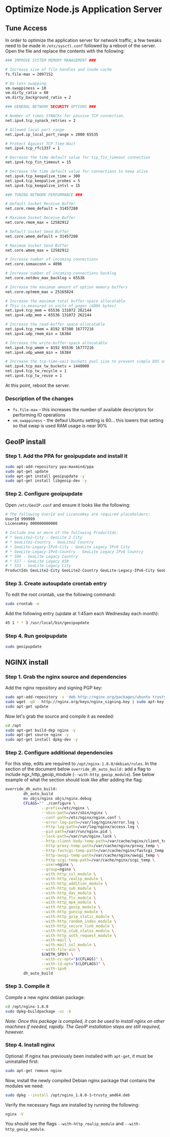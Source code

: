 # Optimize Node.js Application Server

## Tune Access

In order to optimize the application server for network traffic, a few tweaks need to be made in `/etc/sysctl.conf` followed by a reboot of the server. Open the file and replace the contents with the following:

```bash
### IMPROVE SYSTEM MEMORY MANAGEMENT ###

# Increase size of file handles and inode cache
fs.file-max = 2097152

# Do less swapping
vm.swappiness = 10
vm.dirty_ratio = 60
vm.dirty_background_ratio = 2

### GENERAL NETWORK SECURITY OPTIONS ###

# Number of times SYNACKs for passive TCP connection.
net.ipv4.tcp_synack_retries = 2

# Allowed local port range
net.ipv4.ip_local_port_range = 2000 65535

# Protect Against TCP Time-Wait
net.ipv4.tcp_rfc1337 = 1

# Decrease the time default value for tcp_fin_timeout connection
net.ipv4.tcp_fin_timeout = 15

# Decrease the time default value for connections to keep alive
net.ipv4.tcp_keepalive_time = 300
net.ipv4.tcp_keepalive_probes = 5
net.ipv4.tcp_keepalive_intvl = 15

### TUNING NETWORK PERFORMANCE ###

# Default Socket Receive Buffer
net.core.rmem_default = 31457280

# Maximum Socket Receive Buffer
net.core.rmem_max = 12582912

# Default Socket Send Buffer
net.core.wmem_default = 31457280

# Maximum Socket Send Buffer
net.core.wmem_max = 12582912

# Increase number of incoming connections
net.core.somaxconn = 4096

# Increase number of incoming connections backlog
net.core.netdev_max_backlog = 65536

# Increase the maximum amount of option memory buffers
net.core.optmem_max = 25165824

# Increase the maximum total buffer-space allocatable
# This is measured in units of pages (4096 bytes)
net.ipv4.tcp_mem = 65536 131072 262144
net.ipv4.udp_mem = 65536 131072 262144

# Increase the read-buffer space allocatable
net.ipv4.tcp_rmem = 8192 87380 16777216
net.ipv4.udp_rmem_min = 16384

# Increase the write-buffer-space allocatable
net.ipv4.tcp_wmem = 8192 65536 16777216
net.ipv4.udp_wmem_min = 16384

# Increase the tcp-time-wait buckets pool size to prevent simple DOS attacks
net.ipv4.tcp_max_tw_buckets = 1440000
net.ipv4.tcp_tw_recycle = 1
net.ipv4.tcp_tw_reuse = 1
```

At this point, reboot the server.

### Description of the changes

* `fs.file-max` - this increases the number of available descriptors for performing IO operations
* `vm.swappiness` - the defaul Ubuntu setting is 60... this lowers that setting so that swap is used RAM usage is near 90%

## GeoIP install

### Step 1. Add the PPA for geoipupdate and install it

```bash
sudo apt-add-repository ppa:maxmind/ppa
sudo apt-get update
sudo apt-get install geoipupdate -y
sudo apt-get install libgeoip-dev -y
```

### Step 2. Configure geoipupdate

Open `/etc/GeoIP.conf` and ensure it looks like the following:

```bash
# The following UserId and LicenseKey are required placeholders:
UserId 999999
LicenseKey 000000000000

# Include one or more of the following ProductIds:
# * GeoLite2-City - GeoLite 2 City
# * GeoLite2-Country - GeoLite2 Country
# * GeoLite-Legacy-IPv6-City - GeoLite Legacy IPv6 City
# * GeoLite-Legacy-IPv6-Country - GeoLite Legacy IPv6 Country
# * 506 - GeoLite Legacy Country
# * 517 - GeoLite Legacy ASN
# * 533 - GeoLite Legacy City
ProductIds GeoLite2-City GeoLite2-Country GeoLite-Legacy-IPv6-City GeoLite-Legacy-IPv6-Country 506 517 533
```

### Step 3. Create autoupdate crontab entry

To edit the root crontab, use the following command:

```bash
sudo crontab -e
```

Add the following entry (update at 1:45am each Wednesday each month):

```bash
45 1 * * 3 /usr/local/bin/geoipupdate
```

### Step 4. Run geoipupdate

```bash
sudo geoipupdate
```

## NGINX install

### Step 1. Grab the nginx source and dependencies

Add the nginx repository and signing PGP key:

```bash
sudo apt-add-repository -s 'deb http://nginx.org/packages/ubuntu trusty nginx'
sudo wget -qO - http://nginx.org/keys/nginx_signing.key | sudo apt-key add -
sudo apt-get update
```

Now let's grab the source and compile it as needed:

```bash
cd /opt
sudo apt-get build-dep nginx -y
sudo apt-get source nginx -y
sudo apt-get install dpkg-dev -y
```

### Step 2. Configure additional dependencies

For this step, edits are required to `/opt/nginx-1.8.0/debian/rules`. In the section of the document below `override_dh_auto_build:` add a flag to include ngx_http_geoip_module (`--with-http_geoip_module`). See below example of what the section should look like after adding the flag:

```bash
override_dh_auto_build:
        dh_auto_build
        mv objs/nginx objs/nginx.debug
        CFLAGS="" ./configure \
                --prefix=/etc/nginx \
                --sbin-path=/usr/sbin/nginx \
                --conf-path=/etc/nginx/nginx.conf \
                --error-log-path=/var/log/nginx/error.log \
                --http-log-path=/var/log/nginx/access.log \
                --pid-path=/var/run/nginx.pid \
                --lock-path=/var/run/nginx.lock \
                --http-client-body-temp-path=/var/cache/nginx/client_temp \
                --http-proxy-temp-path=/var/cache/nginx/proxy_temp \
                --http-fastcgi-temp-path=/var/cache/nginx/fastcgi_temp \
                --http-uwsgi-temp-path=/var/cache/nginx/uwsgi_temp \
                --http-scgi-temp-path=/var/cache/nginx/scgi_temp \
                --user=nginx \
                --group=nginx \
                --with-http_ssl_module \
                --with-http_realip_module \
                --with-http_addition_module \
                --with-http_sub_module \
                --with-http_dav_module \
                --with-http_flv_module \
                --with-http_mp4_module \
                --with-http_geoip_module \
                --with-http_gunzip_module \
                --with-http_gzip_static_module \
                --with-http_random_index_module \
                --with-http_secure_link_module \
                --with-http_stub_status_module \
                --with-http_auth_request_module \
                --with-mail \
                --with-mail_ssl_module \
                --with-file-aio \
                $(WITH_SPDY) \
                --with-cc-opt="$(CFLAGS)" \
                --with-ld-opt="$(LDFLAGS)" \
                --with-ipv6
        dh_auto_build
```

### Step 3. Compile it

Compile a new nginx debian package:

```bash
cd /opt/nginx-1.8.0
sudo dpkg-buildpackage -uc -b
```

_Note: Once this package is compiled, it can be used to install nginx on other machines if needed, rapidly. The GeoIP installation steps are still required, however._

### Step 4. Install nginx

Optional: If nginx has previously been installed with `apt-get`, it must be uninstalled first:

```bash
sudo apt-get remove nginx
```

Now, install the newly compiled Debian nginx package that contains the modules we need:

```bash
sudo dpkg --install /opt/nginx_1.8.0-1~trusty_amd64.deb
```

Verify the necessary flags are installed by running the following:

```bash
nginx -V
```

You should see the flags `--with-http_realip_module` and `--with-http_geoip_module`.

